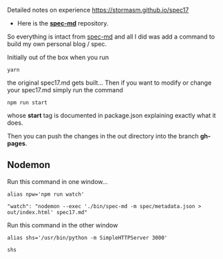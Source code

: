 
Detailed notes on experience https://stormasm.github.io/spec17

* Here is the **[spec-md](https://github.com/leebyron/spec-md)** repository.

So everything is intact from
[spec-md](https://github.com/leebyron/spec-md)
and all I did was add a command to build my own personal blog / spec.

Initially out of the box when you run

```
yarn
```

the original spec17.md gets built...
Then if you want to modify or change your spec17.md simply run the command

```
npm run start
```

whose **start** tag is documented in package.json explaining exactly what it does.

Then you can push the changes in the out directory into the branch **gh-pages**.

## Nodemon

Run this command in one window...

```
alias npw='npm run watch'

"watch": "nodemon --exec './bin/spec-md -m spec/metadata.json > out/index.html' spec17.md"
```

Run this command in the other window

```
alias shs='/usr/bin/python -m SimpleHTTPServer 3000'

shs
```

